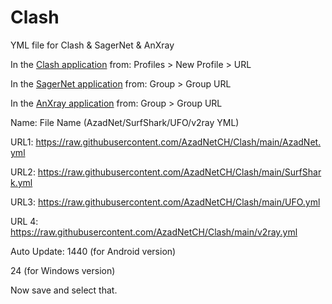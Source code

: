 # Clash
YML file for Clash & SagerNet & AnXray

In the [Clash application](https://github.com/Kr328) from:
Profiles > New Profile > URL

In the [SagerNet application](https://github.com/SagerNet/SagerNet) from:
Group > Group URL

In the [AnXray application](https://github.com/XTLS/AnXray) from:
Group > Group URL

Name: File Name (AzadNet/SurfShark/UFO/v2ray YML)


URL1: https://raw.githubusercontent.com/AzadNetCH/Clash/main/AzadNet.yml

URL2: https://raw.githubusercontent.com/AzadNetCH/Clash/main/SurfShark.yml

URL3: https://raw.githubusercontent.com/AzadNetCH/Clash/main/UFO.yml

URL 4: https://raw.githubusercontent.com/AzadNetCH/Clash/main/v2ray.yml


Auto Update:
1440 (for Android version)

24 (for Windows version)

Now save and select that.



